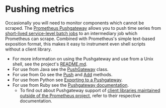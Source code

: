 # Pushing metrics

Occasionally you will need to monitor components which cannot be scraped. The [Prometheus Pushgateway](https://github.com/prometheus/pushgateway) allows you to push time series from [short-lived service-level batch jobs](https://prometheus.io/docs/practices/pushing/) to an intermediary job which Prometheus can scrape. Combined with Prometheus's simple text-based exposition format, this makes it easy to instrument even shell scripts without a client library.

- For more information on using the Pushgateway and use from a Unix shell, see the project's [README.md](https://github.com/prometheus/pushgateway/blob/master/README.md).
- For use from Java see the [PushGateway](https://prometheus.github.io/client_java/io/prometheus/client/exporter/PushGateway.html) class.
- For use from Go see the [Push](https://godoc.org/github.com/prometheus/client_golang/prometheus/push#Pusher.Push) and [Add](https://godoc.org/github.com/prometheus/client_golang/prometheus/push#Pusher.Add) methods.
- For use from Python see [Exporting to a Pushgateway](https://github.com/prometheus/client_python#exporting-to-a-pushgateway).
- For use from Ruby see the [Pushgateway documentation](https://github.com/prometheus/client_ruby#pushgateway).
  - To find out about Pushgateway support of [client libraries maintained outside of the Prometheus project](https://prometheus.io/docs/instrumenting/clientlibs/), refer to their respective documentation.